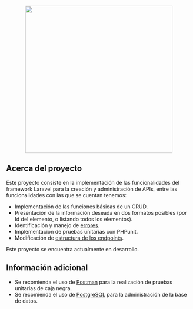 <p align="center"><img src="http://simplepie.org/images/logo_simplepie_horizontal.png" width="400"></p>

## Acerca del proyecto

Este proyecto consiste en la implementación de las funcionalidades del framework Laravel para la creación y administración de APIs, entre las funcionalidades con las que se cuentan tenemos:

- Implementación de las funciones básicas de un CRUD.
- Presentación de la información deseada en dos formatos posibles (por Id del elemento, o listando todos los elementos).
- Identificación y manejo de [errores](https://github.com/MauricioRodCar/CRUD/tree/tarea-2).
- Implementación de pruebas unitarias con PHPunit.
- Modificación de [estructura de los endpoints](https://github.com/MauricioRodCar/CRUD/tree/tarea-3).

Este proyecto se encuentra actualmente en desarrollo.

## Información adicional

- Se recomienda el uso de [Postman](https://www.getpostman.com/) para la realización de pruebas unitarias de caja negra.
- Se recomienda el uso de [PostgreSQL](https://www.postgresql.org/) para la administración de la base de datos.
